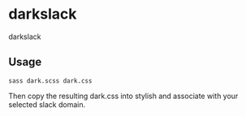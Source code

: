 # darkslack
darkslack

## Usage

```
sass dark.scss dark.css
```

Then copy the resulting dark.css into stylish and associate with your
selected slack domain.
